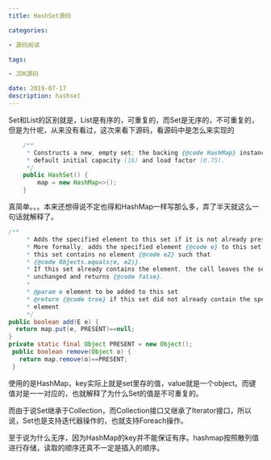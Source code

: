 ```yaml
---
title: HashSet源码

categories: 

- 源码阅读

tags: 

- JDK源码

date: 2019-07-17
description: hashset
---
```


Set和List的区别就是，List是有序的，可重复的，而Set是无序的，不可重复的，但是为什呢，从来没有看过，这次来看下源码，看源码中是怎么来实现的

<!-- more -->

```java
    /**
     * Constructs a new, empty set; the backing {@code HashMap} instance has
     * default initial capacity (16) and load factor (0.75).
     */
    public HashSet() {
        map = new HashMap<>();
    }
```

真简单。。。本来还想得说不定也得和HashMap一样写那么多，弄了半天就这么一句话就解释了。

```java
/**
     * Adds the specified element to this set if it is not already present.
     * More formally, adds the specified element {@code e} to this set if
     * this set contains no element {@code e2} such that
     * {@code Objects.equals(e, e2)}.
     * If this set already contains the element, the call leaves the set
     * unchanged and returns {@code false}.
     *
     * @param e element to be added to this set
     * @return {@code true} if this set did not already contain the specified
     * element
     */
public boolean add(E e) {
  return map.put(e, PRESENT)==null;
}
private static final Object PRESENT = new Object();
 public boolean remove(Object o) {
   return map.remove(o)==PRESENT;
 }
```

使用的是HashMap，key实际上就是set里存的值，value就是一个object。而键值对是一一对应的，也就解释了为什么Set的值是不可重复的。

而由于说Set继承于Collection，而Collection接口又继承了Iterator接口，所以说，Set也是支持迭代器操作的，也就支持Foreach操作。

至于说为什么无序，因为HashMap的key并不能保证有序。hashmap按照散列值进行存储，读取的顺序还真不一定是插入的顺序。